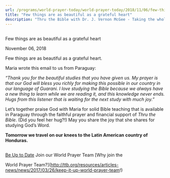 ```yaml
---
url: /programs/world-prayer-today/world-prayer-today/2018/11/06/few-things-are-as-beautiful-as-a-grateful-heart
title: "Few things are as beautiful as a grateful heart"
description: "Thru the Bible with Dr. J. Vernon McGee - Taking the whole Word to the whole world"
---
```







## 
 Few things are as beautiful as a grateful heart


November 06, 2018




Few things are as beautiful as a grateful heart. 


Maria wrote this email to us from Paraguay:


*“Thank you for the beautiful studies that you have given us. My prayer is that our God will bless you richly for making this possible in our country in our language of Guarani. I love studying the Bible because we always have a new thing to learn while we are reading it, and this knowledge never ends. Hugs from this listener that is waiting for the next study with much joy.”* 


Let’s together praise God with Maria for solid Bible teaching that is available in Paraguay through the faithful prayer and financial support of *Thru the Bible*. (Did you feel her hug?!) May you share the joy that she shares for studying God’s Word. 


**Tomorrow we travel on our knees to the Latin American country of Honduras.** 







## 




[Be Up to Date](http://feeds.feedburner.com/WorldPrayerToday "World Prayer Today RSS Feed")
Join our World Prayer Team
[Why join the  

World Prayer Team?](http://ttb.org/resources/articles-news/news/2017/03/26/keep-it-up-world-prayer-team!)




